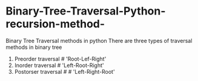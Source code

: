 # Binary-Tree-Traversal-Python-recursion-method-
Binary Tree Traversal methods in python
There are three types of traversal methods in binary tree
  1. Preorder traversal    # 'Root-Lef-Right'
  2. Inorder traversal     # 'Left-Root-Right'
  3. Postorser traversal   # # 'Left-Right-Root'

